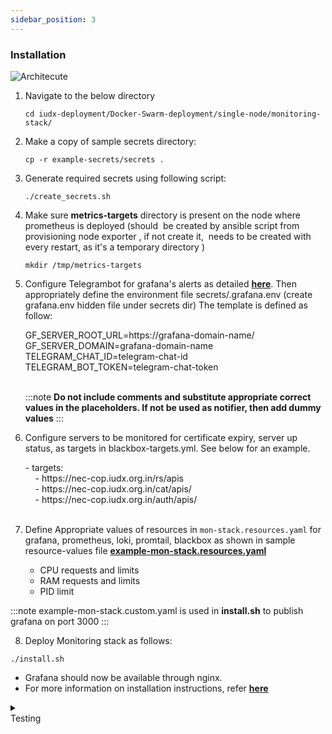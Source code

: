 ```yaml
---
sidebar_position: 3
---
```


### Installation
<div style={{textAlign: 'center'}}>

![Architecute](https://s3-ap-south-1-docs-resources.s3.ap-south-1.amazonaws.com/IUDX-resources/Mon-stack.jpg)
</div>

1. Navigate to the below directory 
    ```
    cd iudx-deployment/Docker-Swarm-deployment/single-node/monitoring-stack/
    ```
2. Make a copy of sample secrets directory:

    ```
    cp -r example-secrets/secrets . 
    ```
3. Generate required secrets using following script:

    ```
    ./create_secrets.sh 
    ```
4. Make sure **metrics-targets** directory is present on the node where prometheus is deployed (should  be created by ansible script from provisioning node exporter , if not create it,  needs to be created with every restart, as it's a temporary directory )
    ```
    mkdir /tmp/metrics-targets 
    ```

5. Configure Telegrambot for grafana's alerts as detailed **[here](https://gist.github.com/abhi4578/50478502ccd257a28d2c441ac51a8d65)**. Then appropriately define the environment file secrets/.grafana.env (create grafana.env hidden file under secrets dir) The template is defined as follow: 
    <div class="boxBorder">
        GF_SERVER_ROOT_URL=https://grafana-domain-name/<br/>
        GF_SERVER_DOMAIN=grafana-domain-name<br/>
        TELEGRAM_CHAT_ID=telegram-chat-id<br/>
        TELEGRAM_BOT_TOKEN=telegram-chat-token
    </div>
    <br/>
    
    :::note
    **Do not include comments and substitute appropriate correct values in the placeholders. If not be used as notifier, then add dummy values**
    :::



6. Configure servers to be monitored for certificate expiry, server up status, as targets in blackbox-targets.yml. See below for an example.
    <div class="center">
    - targets:<br/>
        &nbsp;&nbsp;&nbsp;&nbsp;- https://nec-cop.iudx.org.in/rs/apis<br/>
        &nbsp;&nbsp;&nbsp;&nbsp;- https://nec-cop.iudx.org.in/cat/apis/<br/>
        &nbsp;&nbsp;&nbsp;&nbsp;- https://nec-cop.iudx.org.in/auth/apis/
    </div>
    <br/>

7. Define Appropriate values of resources in `mon-stack.resources.yaml` for grafana, prometheus, loki, promtail, blackbox as shown in sample resource-values file **[example-mon-stack.resources.yaml](https://github.com/datakaveri/iudx-deployment/blob/5.0.0/Docker-Swarm-deployment/single-node/monitoring-stack/example-mon-stack.resources.yaml)** 
    - CPU requests and limits
    - RAM requests and limits
    - PID limit

:::note
example-mon-stack.custom.yaml is used in **install.sh** to publish grafana on port 3000
:::   

8. Deploy Monitoring stack as follows: 

 ```
 ./install.sh
 ```
+ Grafana should now be available through nginx.
+ For more information on installation instructions, refer **[here](https://github.com/datakaveri/iudx-deployment/tree/5.0.0/Docker-Swarm-deployment/single-node/monitoring-stack)**

<details>
<summary><div class="test_color">Testing</div></summary>

- To check if the mon-stack stacks are deployed and running: <br/>
```
 docker stack ps mon-stack
```
- Access the Grafana web UI at https://< domain-name >
    - If self-signed certificates are used, then use your custom domain-names and add domain name in **/etc/hosts** file <br/>
      **Eg**: 127.0.0.1 grafana.io.test
    - Now Grafana can be accessed using **https://grafana.io.test**

</details>


